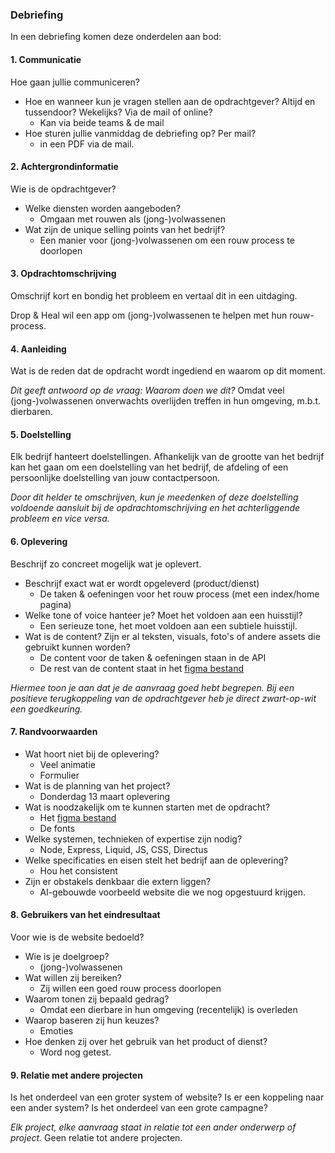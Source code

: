 ### Debriefing

In een debriefing komen deze onderdelen aan bod:

#### 1. Communicatie

Hoe gaan jullie communiceren?

- Hoe en wanneer kun je vragen stellen aan de opdrachtgever? Altijd en tussendoor? Wekelijks? Via de mail of online?
	- Kan via beide teams & de mail
- Hoe sturen jullie vanmiddag de debriefing op? Per mail?
	- in een PDF via de mail.

#### 2. Achtergrondinformatie

Wie is de opdrachtgever?

- Welke diensten worden aangeboden?
	- Omgaan met rouwen als (jong-)volwassenen
- Wat zijn de unique selling points van het bedrijf?
	- Een manier voor (jong-)volwassenen om een rouw process te doorlopen

#### 3. Opdrachtomschrijving

Omschrijf kort en bondig het probleem en vertaal dit in een uitdaging.

Drop & Heal wil een app om (jong-)volwassenen te helpen met hun rouw-process.

#### 4. Aanleiding

Wat is de reden dat de opdracht wordt ingediend en waarom op dit moment.

_Dit geeft antwoord op de vraag: Waarom doen we dit?_
Omdat veel (jong-)volwassenen onverwachts overlijden treffen in hun omgeving, m.b.t. dierbaren.
#### 5. Doelstelling

Elk bedrijf hanteert doelstellingen. Afhankelijk van de grootte van het bedrijf kan het gaan om een doelstelling van het bedrijf, de afdeling of een persoonlijke doelstelling van jouw contactpersoon.

_Door dit helder te omschrijven, kun je meedenken of deze doelstelling voldoende aansluit bij de opdrachtomschrijving en het achterliggende probleem en vice versa._


#### 6. Oplevering

Beschrijf zo concreet mogelijk wat je oplevert.

- Beschrijf exact wat er wordt opgeleverd (product/dienst)
	- De taken & oefeningen voor het rouw process (met een index/home pagina)
- Welke tone of voice hanteer je? Moet het voldoen aan een huisstijl?
	- Een serieuze tone, het moet voldoen aan een subtiele huisstijl.
- Wat is de content? Zijn er al teksten, visuals, foto's of andere assets die gebruikt kunnen worden?
	- De content voor de taken & oefeningen staan in de API
	- De rest van de content staat in het [figma bestand](https://www.figma.com/design/cAWwpsI5mAgakG14EunDBl/Project%3A-Drop-%26-Heal-x-FDND?node-id=1-2&p=f&t=SuVhu5Zmo362hECq-0)

_Hiermee toon je aan dat je de aanvraag goed hebt begrepen. Bij een positieve terugkoppeling van de opdrachtgever heb je direct zwart-op-wit een goedkeuring._

#### 7. Randvoorwaarden

- Wat hoort niet bij de oplevering?
	- Veel animatie
	- Formulier
- Wat is de planning van het project?
	- Donderdag 13 maart oplevering
- Wat is noodzakelijk om te kunnen starten met de opdracht?
	- Het [figma bestand](https://www.figma.com/design/cAWwpsI5mAgakG14EunDBl/Project%3A-Drop-%26-Heal-x-FDND?node-id=1-2&p=f&t=SuVhu5Zmo362hECq-0)
	- De fonts
- Welke systemen, technieken of expertise zijn nodig?
	- Node, Express, Liquid, JS, CSS, Directus
- Welke specificaties en eisen stelt het bedrijf aan de oplevering?
	- Hou het consistent
- Zijn er obstakels denkbaar die extern liggen?
	- Al-gebouwde voorbeeld website die we nog opgestuurd krijgen.

#### 8. Gebruikers van het eindresultaat

Voor wie is de website bedoeld?

- Wie is je doelgroep?
	- (jong-)volwassenen
- Wat willen zij bereiken?
	- Zij willen een goed rouw process doorlopen
- Waarom tonen zij bepaald gedrag?
	- Omdat een dierbare in hun omgeving (recentelijk) is overleden
- Waarop baseren zij hun keuzes?
	- Emoties
- Hoe denken zij over het gebruik van het product of dienst?
	- Word nog getest.

#### 9. Relatie met andere projecten

Is het onderdeel van een groter system of website? Is er een koppeling naar een ander system? Is het onderdeel van een grote campagne?

_Elk project, elke aanvraag staat in relatie tot een ander onderwerp of project._
Geen relatie tot andere projecten.